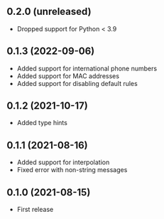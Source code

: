 ## 0.2.0 (unreleased)

- Dropped support for Python < 3.9

## 0.1.3 (2022-09-06)

- Added support for international phone numbers
- Added support for MAC addresses
- Added support for disabling default rules

## 0.1.2 (2021-10-17)

- Added type hints

## 0.1.1 (2021-08-16)

- Added support for interpolation
- Fixed error with non-string messages

## 0.1.0 (2021-08-15)

- First release
